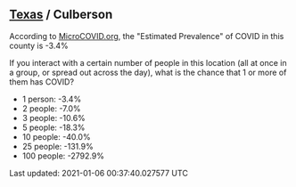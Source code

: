
## [Texas](/united-states/texas) / Culberson

According to [MicroCOVID.org](http://microcovid.org),
the "Estimated Prevalence" of COVID in this county is -3.4%

If you interact with a certain number of people in this location
(all at once in a group, or spread out across the day), what is the chance that
1 or more of them has COVID?

- 1 person: -3.4%
- 2 people: -7.0%
- 3 people: -10.6%
- 5 people: -18.3%
- 10 people: -40.0%
- 25 people: -131.9%
- 100 people: -2792.9%

Last updated: 2021-01-06 00:37:40.027577 UTC
